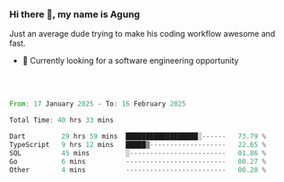 ### Hi there 👋, my name is Agung
Just an average dude trying to make his coding workflow awesome and fast.

<!--
**agungfir98/agungfir98** is a ✨ _special_ ✨ repository because its `README.md` (this file) appears on your GitHub profile.
-->

- 🔭 Currently looking for a software engineering opportunity
<br/>
<br/>
<!--START_SECTION:waka-->

```rust
From: 17 January 2025 - To: 16 February 2025

Total Time: 40 hrs 33 mins

Dart         29 hrs 59 mins  ██████████████████░------   73.79 %
TypeScript   9 hrs 12 mins   █████▒-------------------   22.65 %
SQL          45 mins         ░------------------------   01.86 %
Go           6 mins          -------------------------   00.27 %
Other        4 mins          -------------------------   00.20 %
```

<!--END_SECTION:waka-->
